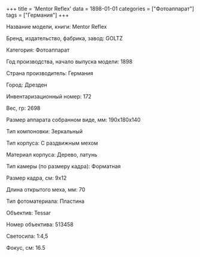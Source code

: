 +++
title = 'Mentor Reflex'
data = 1898-01-01
categories = ["Фотоаппарат"]
tags = ["Германия"]
+++

Название модели, книги: Mentor Reflex

Бренд, издательство, фабрика, завод: GOLTZ

Категория: Фотоаппарат

Год производства, начало выпуска модели: 1898

Страна производитель: Германия

Город: Дрезден

Инвентаризационный номер: 172

Вес, гр: 2698

Размер аппарата  собранном виде, мм: 190x180x140

Тип компоновки: Зеркальный

Тип корпуса: С раздвижным мехом

Материал корпуса: Дерево, латунь

Тип камеры (по размеру кадра): Форматная

Размер кадра, см: 9х12

Длина открытого меха, мм: 70

Тип фотоматериала: Пластина

Объектив: Tessar

Номер объектива: 513458

Светосила: 1:4,5

Фокус, см: 16.5

